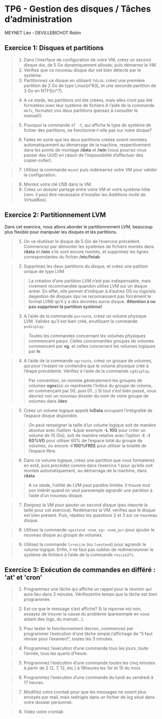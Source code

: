 # TP6 - Gestion des disques / Tâches d’administration
MEYNET Léo - DEVILLEBICHOT Robin

## Exercice 1: Disques et partitions
  > 1. Dans l’interface de configuration de votre VM, créez un second disque dur, de 5 Go dynamiquement alloués; puis démarrez la VM.
  > 2. Vérifiez que ce nouveau disque dur est bien détecté par le système.
  > 3. Partitionnez ce disque en utilisant `fdisk`: créez une première partition de 2 Go de type Linux(n°83), et une seconde partition de 3 Go en NTFS(n°7).
  
  > 4. A ce stade, les partitions ont été créées, mais elles n’ont pas été formatées avec leur système de fichiers.A l’aide de la commande `mkfs`, formatez vos deux partitions (pensez à consulter le manuel!).
  
  > 5. Pourquoi la commande `df -T`, qui affiche le type de système de fichier des partitions, ne fonctionne-t-elle pas sur notre disque?
  
  > 6. Faites en sorte que les deux partitions créées soient montées automatiquement au démarrage de la machine, respectivement dans les points de montage **/data** et **/win** (vous pourrez vous passer des UUID en raison de l’impossibilité d’effectuer des copier-coller).
  
  > 7. Utilisez la commande `mount` puis redémarrez votre VM pour valider la configuration.
  
  > 8. Montez votre clé USB dans la VM.
  > 9. Créez un dossier partagé entre votre VM et votre système hôte (rem. il peut être nécessaire d’installer les *Additions invité* de VirtualBox).

## Exercice 2: Partitionnement LVM
  Dans cet exercice, nous allons aborder le partitionnement LVM, beaucoup plus flexible pour manipuler les disques et les partitions.  
  
  > 1. On va réutiliser le disque de 5 Gio de l’exercice précédent. Commencez par démonter les systèmes de fichiers montés dans **/data** et **/win** s’ils sont encore montés, et supprimez les lignes correspondantes du fichier **/etc/fstab**  
  
  > 2. Supprimez les deux partitions du disque, et créez une patition unique de type LVM
  > > La création d’une partition LVM n’est pas indispensable, mais vivement recommandée quandon utilise LVM sur un disque entier. En effet, elle permet d’indiquer à d’autres OS ou logiciels degestion de disques (qui ne reconnaissent pas forcément le format LVM) qu’il y a des données surce disque.
  > > **Attention à ne pas supprimer la partition système!**  
  
  > 3. A l’aide de la commande `pvcreate`, créez un volume physique LVM. Validez qu’il est bien créé, enutilisant la commande `pvdisplay`.
  > > Toutes les commandes concernant les volumes physiques commencent parpv. Celles concernantles groupes de volumes commencent par **vg**, et celles concernant les volumes logiques par **lv**.  
  
  > 4. A l’aide de la commande `vgcreate`, créez un groupe de volumes, qui pour l’instant ne contiendra que le volume physique créé à l’étape précédente. Vérifiez à l’aide de la commande `vgdisplay`.
  > > Par convention, on nomme généralement les groupes de volumes **vgxx**(où xx représente l’indice du groupe de volume, en commençant par 00, puis 01...)
  > > Si tout s’est bien passé, vous devriez voir un nouveau dossier du nom de votre groupe de volumes dans **/dev**.  
  
  > 5. Créez un volume logique appelé **lvData** occupant l’intégralité de l’espace disque disponible.
  > > On peut renseigner la taille d’un volume logique soit de manière absolue avec l’option **-L**(par exemple **-L 10G** pour créer un volume de 10 Gio), soit de manière relative avec l’option **-l**: **-l 60%VG** pour utiliser 60% de l’espace total du groupe de volumes, ou encore **-l 100%FREE** pour utiliser la totalité de l’espace libre.  
  
  > 6. Dans ce volume logique, créez une partition que vous formaterez en ext4, puis procédez comme dans l’exercice 1 pour qu’elle soit montée automatiquement, au démarrage de la machine, dans **/data**.
  > > A ce stade, l’utilité de LVM peut paraître limitée. Il trouve tout son intérêt quand on veut parexemple agrandir une partition à l’aide d’un nouveau disque.  
  
  > 7. Eteignez la VM pour ajouter un second disque (peu importe la taille pour cet exercice). Redémarrez la VM, vérifiez que le disque est bien présent. Puis, répétez les questions 2 et 3 sur ce nouveau disque.  
  
  > 8. Utilisez la commande `vgextend <nom_vg> <nom_pv>` pour ajouter le nouveau disque au groupe de volumes.  
  
  > 9. Utilisez la commande `lvresize` (ou `lvextend`) pour agrandir le volume logique. Enfin, il ne faut pas oublier de redimensionner le système de fichiers à l’aide de la commande `resize2fs`.

## Exercice 3: Exécution de commandes en différé : 'at' et 'cron'
  > 1. Programmez une tâche qui affiche un rappel pour la réunion qui aura lieu dans 3 minutes. Vérifiezentre temps que la tâche est bien programmée.  
  
  > 2. Est-ce que le message s’est affiché? Si la réponse est non, essayez de trouver la cause du problème (parexemple en vous aidant des logs, du manuel...).  
  
  > 3. Pour tester le fonctionnement decron, commencez par programmer l’exécution d’une tâche simple,l’affichage de “Il faut réviser pour l’examen!”, toutes les 3 minutes.  
  
  > 4. Programmez l’exécution d’une commande tous les jours, toute l’année, tous les quarts d’heure.  
  
  > 5. Programmez l’exécution d’une commande toutes les cinq minutes à partir de 2 (2, 7, 12, etc.) à 18heures les 1er et 15 du mois.  
  
  > 6. Programmez l’exécution d’une commande du lundi au vendredi à 17 heures.  
  
  > 7. Modifiez votre crontab pour que les messages ne soient plus envoyés par mail, mais redirigés dans un fichier de log situé dans votre dossier personnel.  
  
  > 8. Videz votre crontab  
